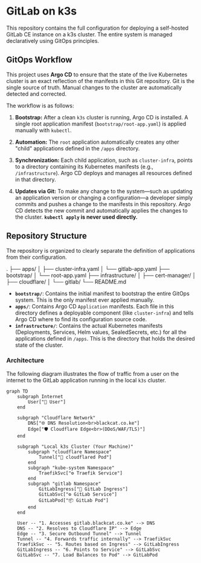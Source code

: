 # GitLab on k3s

This repository contains the full configuration for deploying a self-hosted GitLab CE instance on a k3s cluster. The entire system is managed declaratively using GitOps principles.

## GitOps Workflow

This project uses **Argo CD** to ensure that the state of the live Kubernetes cluster is an exact reflection of the manifests in this Git repository. Git is the single source of truth. Manual changes to the cluster are automatically detected and corrected.

The workflow is as follows:

1. **Bootstrap:** After a clean `k3s` cluster is running, Argo CD is installed. A single root application manifest (`bootstrap/root-app.yaml`) is applied manually with `kubectl`.

2. **Automation:** The `root` application automatically creates any other "child" applications defined in the `/apps` directory.
3. **Synchronization:** Each child application, such as `cluster-infra`, points to a directory containing its Kubernetes manifests (e.g., `/infrastructure`). Argo CD deploys and manages all resources defined in that directory.
4. **Updates via Git:** To make any change to the system—such as updating an application version or changing a configuration—a developer simply commits and pushes a change to the manifests in this repository. Argo CD detects the new commit and automatically applies the changes to the cluster. **`kubectl apply` is never used directly.**

## Repository Structure

The repository is organized to clearly separate the definition of applications from their configuration.

.
├── apps/
│   ├── cluster-infra.yaml
│   └── gitlab-app.yaml
├── bootstrap/
│   └── root-app.yaml
├── infrastructure/
│   ├── cert-manager/
│   ├── cloudflare/
│   └── gitlab/
└── README.md

* **`bootstrap/`**: Contains the initial manifest to bootstrap the entire GitOps system. This is the only manifest ever applied manually.
* **`apps/`**: Contains Argo CD `Application` manifests. Each file in this directory defines a deployable component (like `cluster-infra`) and tells Argo CD where to find its configuration source code.
* **`infrastructure/`**: Contains the actual Kubernetes manifests (Deployments, Services, Helm values, SealedSecrets, etc.) for all the applications defined in `/apps`. This is the directory that holds the desired state of the cluster.

### Architecture

The following diagram illustrates the flow of traffic from a user on the internet to the GitLab application running in the local `k3s` cluster.

```mermaid
graph TD
    subgraph Internet
        User["👤 User"]
    end

    subgraph "Cloudflare Network"
        DNS["🌐 DNS Resolution<br>blackcat.co.ke"]
        Edge["🛡️ Cloudflare Edge<br>(DDoS/WAF/TLS)"]
    end

    subgraph "Local k3s Cluster (Your Machine)"
        subgraph "cloudflare Namespace"
            Tunnel["🔗 cloudflared Pod"]
        end
        subgraph "kube-system Namespace"
            TraefikSvc["⚙️ Traefik Service"]
        end
        subgraph "gitlab Namespace"
            GitLabIngress["🔀 GitLab Ingress"]
            GitLabSvc["⚙️ GitLab Service"]
            GitLabPod["📦 GitLab Pod"]
        end
    end

    User -- "1. Accesses gitlab.blackcat.co.ke" --> DNS
    DNS -- "2. Resolves to Cloudflare IP" --> Edge
    Edge -- "3. Secure Outbound Tunnel" --> Tunnel
    Tunnel -- "4. Forwards traffic internally" --> TraefikSvc
    TraefikSvc -- "5. Routes based on Ingress" --> GitLabIngress
    GitLabIngress -- "6. Points to Service" --> GitLabSvc
    GitLabSvc -- "7. Load Balances to Pod" --> GitLabPod
```
